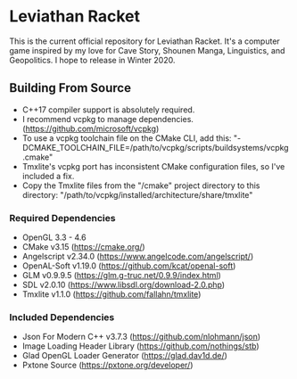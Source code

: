 # Leviathan Racket
This is the current official repository for Leviathan Racket.
It's a computer game inspired by my love for Cave Story, Shounen Manga, Linguistics, and Geopolitics.
I hope to release in Winter 2020.
## Building From Source
- C++17 compiler support is absolutely required.
- I recommend vcpkg to manage dependencies. (https://github.com/microsoft/vcpkg)
- To use a vcpkg toolchain file on the CMake CLI, add this:
	"-DCMAKE_TOOLCHAIN_FILE=/path/to/vcpkg/scripts/buildsystems/vcpkg.cmake"
- Tmxlite's vcpkg port has inconsistent CMake configuration files, so I've included a fix.
- Copy the Tmxlite files from the "/cmake" project directory to this directory: 
	"/path/to/vcpkg/installed/architecture/share/tmxlite"
### Required Dependencies
- OpenGL 3.3 - 4.6
- CMake v3.15 (https://cmake.org/)
- Angelscript v2.34.0 (https://www.angelcode.com/angelscript/)
- OpenAL-Soft v1.19.0 (https://github.com/kcat/openal-soft)
- GLM v0.9.9.5 (https://glm.g-truc.net/0.9.9/index.html)
- SDL v2.0.10 (https://www.libsdl.org/download-2.0.php)
- Tmxlite v1.1.0 (https://github.com/fallahn/tmxlite)
### Included Dependencies
- Json For Modern C++ v3.7.3 (https://github.com/nlohmann/json)
- Image Loading Header Library (https://github.com/nothings/stb)
- Glad OpenGL Loader Generator (https://glad.dav1d.de/)
- Pxtone Source (https://pxtone.org/developer/)
